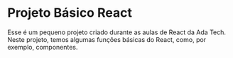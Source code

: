 # Projeto Básico React

Esse é um pequeno projeto criado durante as aulas de React da Ada Tech. 
Neste projeto, temos algumas funções básicas do React, como, por exemplo, componentes.
